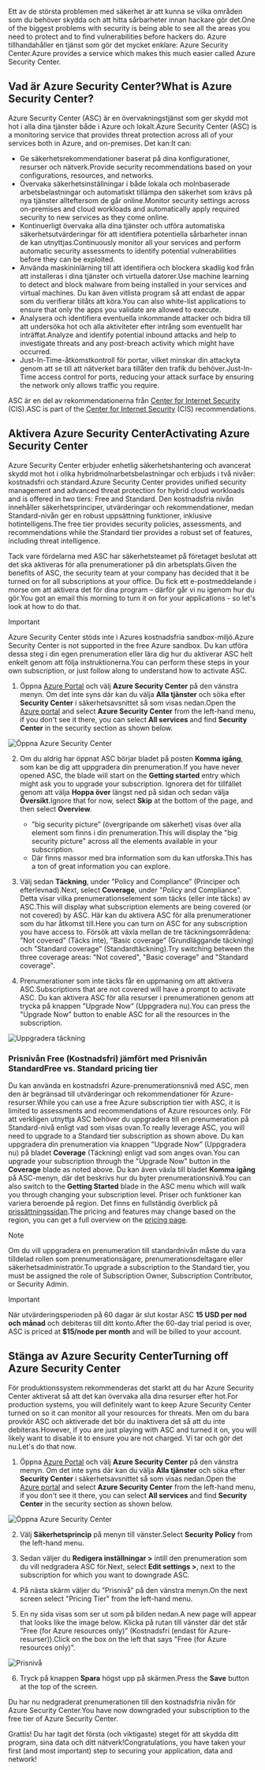 <span data-ttu-id="2901a-101">Ett av de största problemen med säkerhet är att kunna se vilka områden som du behöver skydda och att hitta sårbarheter innan hackare gör det.</span><span class="sxs-lookup"><span data-stu-id="2901a-101">One of the biggest problems with security is being able to see all the areas you need to protect and to find vulnerabilities before hackers do.</span></span> <span data-ttu-id="2901a-102">Azure tillhandahåller en tjänst som gör det mycket enklare: Azure Security Center.</span><span class="sxs-lookup"><span data-stu-id="2901a-102">Azure provides a service which makes this much easier called Azure Security Center.</span></span>

## <a name="what-is-azure-security-center"></a><span data-ttu-id="2901a-103">Vad är Azure Security Center?</span><span class="sxs-lookup"><span data-stu-id="2901a-103">What is Azure Security Center?</span></span>

<span data-ttu-id="2901a-104">Azure Security Center (ASC) är en övervakningstjänst som ger skydd mot hot i alla dina tjänster både i Azure och lokalt.</span><span class="sxs-lookup"><span data-stu-id="2901a-104">Azure Security Center (ASC) is a monitoring service that provides threat protection across all of your services both in Azure, and on-premises.</span></span> <span data-ttu-id="2901a-105">Det kan:</span><span class="sxs-lookup"><span data-stu-id="2901a-105">It can:</span></span>

- <span data-ttu-id="2901a-106">Ge säkerhetsrekommendationer baserat på dina konfigurationer, resurser och nätverk.</span><span class="sxs-lookup"><span data-stu-id="2901a-106">Provide security recommendations based on your configurations, resources, and networks.</span></span>
- <span data-ttu-id="2901a-107">Övervaka säkerhetsinställningar i både lokala och molnbaserade arbetsbelastningar och automatiskt tillämpa den säkerhet som krävs på nya tjänster allteftersom de går online.</span><span class="sxs-lookup"><span data-stu-id="2901a-107">Monitor security settings across on-premises and cloud workloads and automatically apply required security to new services as they come online.</span></span>
- <span data-ttu-id="2901a-108">Kontinuerligt övervaka alla dina tjänster och utföra automatiska säkerhetsutvärderingar för att identifiera potentiella sårbarheter innan de kan utnyttjas.</span><span class="sxs-lookup"><span data-stu-id="2901a-108">Continuously monitor all your services and perform automatic security assessments to identify potential vulnerabilities before they can be exploited.</span></span>
- <span data-ttu-id="2901a-109">Använda maskininlärning till att identifiera och blockera skadlig kod från att installeras i dina tjänster och virtuella datorer.</span><span class="sxs-lookup"><span data-stu-id="2901a-109">Use machine learning to detect and block malware from being installed in your services and virtual machines.</span></span> <span data-ttu-id="2901a-110">Du kan även vitlista program så att endast de appar som du verifierar tillåts att köra.</span><span class="sxs-lookup"><span data-stu-id="2901a-110">You can also white-list applications to ensure that only the apps you validate are allowed to execute.</span></span>
- <span data-ttu-id="2901a-111">Analysera och identifiera eventuella inkommande attacker och bidra till att undersöka hot och alla aktiviteter efter intrång som eventuellt har inträffat.</span><span class="sxs-lookup"><span data-stu-id="2901a-111">Analyze and identify potential inbound attacks and help to investigate threats and any post-breach activity which might have occurred.</span></span>
- <span data-ttu-id="2901a-112">Just-In-Time-åtkomstkontroll för portar, vilket minskar din attackyta genom att se till att nätverket bara tillåter den trafik du behöver.</span><span class="sxs-lookup"><span data-stu-id="2901a-112">Just-In-Time access control for ports, reducing your attack surface by ensuring the network only allows traffic you require.</span></span>

<span data-ttu-id="2901a-113">ASC är en del av rekommendationerna från [Center for Internet Security](https://www.cisecurity.org/cis-benchmarks/) (CIS).</span><span class="sxs-lookup"><span data-stu-id="2901a-113">ASC is part of the [Center for Internet Security](https://www.cisecurity.org/cis-benchmarks/) (CIS) recommendations.</span></span>

## <a name="activating-azure-security-center"></a><span data-ttu-id="2901a-114">Aktivera Azure Security Center</span><span class="sxs-lookup"><span data-stu-id="2901a-114">Activating Azure Security Center</span></span>

<span data-ttu-id="2901a-115">Azure Security Center erbjuder enhetlig säkerhetshantering och avancerat skydd mot hot i olika hybridmolnarbetsbelastningar och erbjuds i två nivåer: kostnadsfri och standard.</span><span class="sxs-lookup"><span data-stu-id="2901a-115">Azure Security Center provides unified security management and advanced threat protection for hybrid cloud workloads and is offered in two tiers: Free and Standard.</span></span> <span data-ttu-id="2901a-116">Den kostnadsfria nivån innehåller säkerhetsprinciper, utvärderingar och rekommendationer, medan Standard-nivån ger en robust uppsättning funktioner, inklusive hotintelligens.</span><span class="sxs-lookup"><span data-stu-id="2901a-116">The free tier provides security policies, assessments, and recommendations while the Standard tier provides a robust set of features, including threat intelligence.</span></span>

<span data-ttu-id="2901a-117">Tack vare fördelarna med ASC har säkerhetsteamet på företaget beslutat att det ska aktiveras för alla prenumerationer på din arbetsplats.</span><span class="sxs-lookup"><span data-stu-id="2901a-117">Given the benefits of ASC, the security team at your company has decided that it be turned on for all subscriptions at your office.</span></span> <span data-ttu-id="2901a-118">Du fick ett e-postmeddelande i morse om att aktivera det för dina program – därför går vi nu igenom hur du gör.</span><span class="sxs-lookup"><span data-stu-id="2901a-118">You got an email this morning to turn it on for your applications - so let's look at how to do that.</span></span>

> [!IMPORTANT]
> <span data-ttu-id="2901a-119">Azure Security Center stöds inte i Azures kostnadsfria sandbox-miljö.</span><span class="sxs-lookup"><span data-stu-id="2901a-119">Azure Security Center is not supported in the free Azure sandbox.</span></span> <span data-ttu-id="2901a-120">Du kan utföra dessa steg i din egen prenumeration eller lära dig hur du aktiverar ASC helt enkelt genom att följa instruktionerna.</span><span class="sxs-lookup"><span data-stu-id="2901a-120">You can perform these steps in your own subscription, or just follow along to understand how to activate ASC.</span></span>

1. <span data-ttu-id="2901a-121">Öppna [Azure Portal](https://portal.azure.com?azure-portal=true) och välj **Azure Security Center** på den vänstra menyn. Om det inte syns där kan du välja **Alla tjänster** och söka efter **Security Center** i säkerhetsavsnittet så som visas nedan.</span><span class="sxs-lookup"><span data-stu-id="2901a-121">Open the [Azure portal](https://portal.azure.com?azure-portal=true) and select **Azure Security Center** from the left-hand menu, if you don't see it there, you can select **All services** and find **Security Center** in the security section as shown below.</span></span>

![Öppna Azure Security Center](../media/2-ASC-Menu.png)

2. <span data-ttu-id="2901a-123">Om du aldrig har öppnat ASC börjar bladet på posten **Komma igång**, som kan be dig att uppgradera din prenumeration.</span><span class="sxs-lookup"><span data-stu-id="2901a-123">If you have never opened ASC, the blade will start on the **Getting started** entry which might ask you to upgrade your subscription.</span></span> <span data-ttu-id="2901a-124">Ignorera det för tillfället genom att välja **Hoppa över** längst ned på sidan och sedan välja **Översikt**.</span><span class="sxs-lookup"><span data-stu-id="2901a-124">Ignore that for now, select **Skip** at the bottom of the page, and then select **Overview**.</span></span>
    - <span data-ttu-id="2901a-125">”big security picture” (övergripande om säkerhet) visas över alla element som finns i din prenumeration.</span><span class="sxs-lookup"><span data-stu-id="2901a-125">This will display the "big security picture" across all the elements available in your subscription.</span></span>
    - <span data-ttu-id="2901a-126">Där finns massor med bra information som du kan utforska.</span><span class="sxs-lookup"><span data-stu-id="2901a-126">This has a ton of great information you can explore.</span></span>

3. <span data-ttu-id="2901a-127">Välj sedan **Täckning**, under ”Policy and Compliance” (Principer och efterlevnad).</span><span class="sxs-lookup"><span data-stu-id="2901a-127">Next, select **Coverage**, under "Policy and Compliance".</span></span> <span data-ttu-id="2901a-128">Detta visar vilka prenumerationselement som täcks (eller inte täcks) av ASC.</span><span class="sxs-lookup"><span data-stu-id="2901a-128">This will display what subscription elements are being covered (or not covered) by ASC.</span></span> <span data-ttu-id="2901a-129">Här kan du aktivera ASC för alla prenumerationer som du har åtkomst till.</span><span class="sxs-lookup"><span data-stu-id="2901a-129">Here you can turn on ASC for any subscription you have access to.</span></span> <span data-ttu-id="2901a-130">Försök att växla mellan de tre täckningsområdena: ”Not covered” (Täcks inte), ”Basic coverage” (Grundläggande täckning) och ”Standard coverage” (Standardtäckning).</span><span class="sxs-lookup"><span data-stu-id="2901a-130">Try switching between the three coverage areas: "Not covered", "Basic coverage" and "Standard coverage".</span></span>

4. <span data-ttu-id="2901a-131">Prenumerationer som inte täcks får en uppmaning om att aktivera ASC.</span><span class="sxs-lookup"><span data-stu-id="2901a-131">Subscriptions that are not covered will have a prompt to activate ASC.</span></span> <span data-ttu-id="2901a-132">Du kan aktivera ASC för alla resurser i prenumerationen genom att trycka på knappen ”Upgrade Now” (Uppgradera nu).</span><span class="sxs-lookup"><span data-stu-id="2901a-132">You can press the "Upgrade Now" button to enable ASC for all the resources in the subscription.</span></span>

![Uppgradera täckning](../media/2-Upgrade-Now.png)

### <a name="free-vs-standard-pricing-tier"></a><span data-ttu-id="2901a-134">Prisnivån Free (Kostnadsfri) jämfört med Prisnivån Standard</span><span class="sxs-lookup"><span data-stu-id="2901a-134">Free vs. Standard pricing tier</span></span>

<span data-ttu-id="2901a-135">Du kan använda en kostnadsfri Azure-prenumerationsnivå med ASC, men den är begränsad till utvärderingar och rekommendationer för Azure-resurser.</span><span class="sxs-lookup"><span data-stu-id="2901a-135">While you can use a free Azure subscription tier with ASC, it is limited to assessments and recommendations of Azure resources only.</span></span> <span data-ttu-id="2901a-136">För att verkligen utnyttja ASC behöver du uppgradera till en prenumeration på Standard-nivå enligt vad som visas ovan.</span><span class="sxs-lookup"><span data-stu-id="2901a-136">To really leverage ASC, you will need to upgrade to a Standard tier subscription as shown above.</span></span> <span data-ttu-id="2901a-137">Du kan uppgradera din prenumeration via knappen ”Upgrade Now” (Uppgradera nu) på bladet **Coverage** (Täckning) enligt vad som anges ovan.</span><span class="sxs-lookup"><span data-stu-id="2901a-137">You can upgrade your subscription through the "Upgrade Now" button in the **Coverage** blade as noted above.</span></span> <span data-ttu-id="2901a-138">Du kan även växla till bladet **Komma igång** på ASC-menyn, där det beskrivs hur du byter prenumerationsnivå.</span><span class="sxs-lookup"><span data-stu-id="2901a-138">You can also switch to the **Getting Started** blade in the ASC menu which will walk you through changing your subscription level.</span></span> <span data-ttu-id="2901a-139">Priser och funktioner kan variera beroende på region. Det finns en fullständig överblick på [prissättningssidan](https://azure.microsoft.com/pricing/details/security-center/).</span><span class="sxs-lookup"><span data-stu-id="2901a-139">The pricing and features may change based on the region, you can get a full overview on the [pricing page](https://azure.microsoft.com/pricing/details/security-center/).</span></span> 

> [!NOTE]
> <span data-ttu-id="2901a-140">Om du vill uppgradera en prenumeration till standardnivån måste du vara tilldelad rollen som prenumerationsägare, prenumerationsdeltagare eller säkerhetsadministratör.</span><span class="sxs-lookup"><span data-stu-id="2901a-140">To upgrade a subscription to the Standard tier, you must be assigned the role of Subscription Owner, Subscription Contributor, or Security Admin.</span></span>

> [!IMPORTANT]
> <span data-ttu-id="2901a-141">När utvärderingsperioden på 60 dagar är slut kostar ASC **15 USD per nod och månad** och debiteras till ditt konto.</span><span class="sxs-lookup"><span data-stu-id="2901a-141">After the 60-day trial period is over, ASC is priced at **$15/node per month** and will be billed to your account.</span></span>

## <a name="turning-off-azure-security-center"></a><span data-ttu-id="2901a-142">Stänga av Azure Security Center</span><span class="sxs-lookup"><span data-stu-id="2901a-142">Turning off Azure Security Center</span></span>

<span data-ttu-id="2901a-143">För produktionssystem rekommenderas det starkt att du har Azure Security Center aktiverat så att det kan övervaka alla dina resurser efter hot.</span><span class="sxs-lookup"><span data-stu-id="2901a-143">For production systems, you will definitely want to keep Azure Security Center turned on so it can monitor all your resources for threats.</span></span> <span data-ttu-id="2901a-144">Men om du bara provkör ASC och aktiverade det bör du inaktivera det så att du inte debiteras.</span><span class="sxs-lookup"><span data-stu-id="2901a-144">However, if you are just playing with ASC and turned it on, you will likely want to disable it to ensure you are not charged.</span></span> <span data-ttu-id="2901a-145">Vi tar och gör det nu.</span><span class="sxs-lookup"><span data-stu-id="2901a-145">Let's do that now.</span></span>

1. <span data-ttu-id="2901a-146">Öppna [Azure Portal](https://portal.azure.com?azure-portal=true) och välj **Azure Security Center** på den vänstra menyn. Om det inte syns där kan du välja **Alla tjänster** och söka efter **Security Center** i säkerhetsavsnittet så som visas nedan.</span><span class="sxs-lookup"><span data-stu-id="2901a-146">Open the [Azure portal](https://portal.azure.com?azure-portal=true) and select **Azure Security Center** from the left-hand menu, if you don't see it there, you can select **All services** and find **Security Center** in the security section as shown below.</span></span>

![Öppna Azure Security Center](../media/2-ASC-Menu.png)

2. <span data-ttu-id="2901a-148">Välj **Säkerhetsprincip** på menyn till vänster.</span><span class="sxs-lookup"><span data-stu-id="2901a-148">Select **Security Policy** from the left-hand menu.</span></span>

3. <span data-ttu-id="2901a-149">Sedan väljer du **Redigera inställningar >** intill den prenumeration som du vill nedgradera ASC för.</span><span class="sxs-lookup"><span data-stu-id="2901a-149">Next, select **Edit settings >**, next to the subscription for which you want to downgrade ASC.</span></span>

4. <span data-ttu-id="2901a-150">På nästa skärm väljer du ”Prisnivå” på den vänstra menyn.</span><span class="sxs-lookup"><span data-stu-id="2901a-150">On the next screen select "Pricing Tier" from the left-hand menu.</span></span>

5. <span data-ttu-id="2901a-151">En ny sida visas som ser ut som på bilden nedan.</span><span class="sxs-lookup"><span data-stu-id="2901a-151">A new page will appear that looks like the image below.</span></span> <span data-ttu-id="2901a-152">Klicka på rutan till vänster där det står ”Free (for Azure resources only)” (Kostnadsfri (endast för Azure-resurser)).</span><span class="sxs-lookup"><span data-stu-id="2901a-152">Click on the box on the left that says "Free (for Azure resources only)".</span></span>

![Prisnivå](../media/2-Pricing-Tier.png)

6. <span data-ttu-id="2901a-154">Tryck på knappen **Spara** högst upp på skärmen.</span><span class="sxs-lookup"><span data-stu-id="2901a-154">Press the **Save** button at the top of the screen.</span></span>

<span data-ttu-id="2901a-155">Du har nu nedgraderat prenumerationen till den kostnadsfria nivån för Azure Security Center.</span><span class="sxs-lookup"><span data-stu-id="2901a-155">You have now downgraded your subscription to the free tier of Azure Security Center.</span></span>

<span data-ttu-id="2901a-156">Grattis! Du har tagit det första (och viktigaste) steget för att skydda ditt program, sina data och ditt nätverk!</span><span class="sxs-lookup"><span data-stu-id="2901a-156">Congratulations, you have taken your first (and most important) step to securing your application, data and network!</span></span>